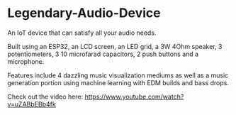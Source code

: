 # Legendary-Audio-Device
An IoT device that can satisfy all your audio needs.

Built using an ESP32, an LCD screen, an LED grid, a 3W 4Ohm speaker, 3 potentiometers, 3 10 microfarad capacitors, 2 push buttons and a microphone.

Features include 4 dazzling music visualization mediums as well as a music generation portion using machine learning with EDM builds and bass drops.

Check out the video here: https://www.youtube.com/watch?v=uZABbEBb4fk
